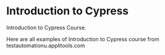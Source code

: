 # Introduction to Cypress

Introduction to Cypress Course.

Here are all examples of Introduction to Cypress course from testautomationu.applitools.com
